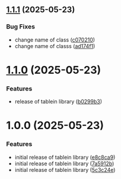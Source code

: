 ## [1.1.1](https://github.com/mamangzed/tablein/compare/v1.1.0...v1.1.1) (2025-05-23)


### Bug Fixes

* change name of class ([c070210](https://github.com/mamangzed/tablein/commit/c070210c37ec33f06f5fb762ceb37d5d9ec37f69))
* change name of classs ([ad174f1](https://github.com/mamangzed/tablein/commit/ad174f16d3c081f9ce5377f0e662d79bf184574d))

# [1.1.0](https://github.com/mamangzed/tablein/compare/v1.0.0...v1.1.0) (2025-05-23)


### Features

* release of tablein library ([b0299b3](https://github.com/mamangzed/tablein/commit/b0299b3e2be1013baa6217a5425134ed6af9acd7))

# 1.0.0 (2025-05-23)


### Features

* initial release of tablein library ([e8c8ca9](https://github.com/mamangzed/tablein/commit/e8c8ca9149b6bb34c82cd261227372e930b0fb4e))
* initial release of tablein library ([7a5912b](https://github.com/mamangzed/tablein/commit/7a5912b1d37be573c73bbe68fe8f55f32c09c06e))
* initial release of tablein library ([5c3c24e](https://github.com/mamangzed/tablein/commit/5c3c24ee57363dce8c14ea13c57ed7f6ab60feda))
